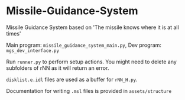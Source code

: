 # Missile-Guidance-System
Missile Guidance System based on 'The missile knows where it is at all times'

Main program: `missile_guidance_system_main.py`, 
Dev program: `mgs_dev_interface.py`

Run `runner.py` to perform setup actions. You might need to delete any subfolders of rNN as it will return an error.

`disklist.e.idl` files are used as a buffer for `rNN_H.py`.

Documentation for writing `.msl` files is provided in `assets/structure`
